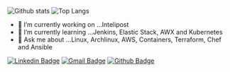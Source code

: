 ![Github stats](https://github-readme-stats.vercel.app/api?username=vitor-tex&layout=compact&theme=merko)
![Top Langs](https://github-readme-stats.vercel.app/api//top-langs?username=vitor-tex&show_icons=truea&layout=compact&theme=dark)

- 🔭 I’m currently working on ...Intelipost
- 🌱 I’m currently learning ...Jenkins, Elastic Stack, AWX and Kubernetes
- 💬 Ask me about ...Linux, Archlinux, AWS, Containers, Terraform, Chef and Ansible

[![Linkedin Badge](https://img.shields.io/badge/-LinkedIn-blue?style=flat-square&logo=Linkedin&logoColor=white&link=https://www.linkedin.com/in/vitor-emmanuel-5b2143a1)](https://www.linkedin.com/in/vitor-emmanuel-5b2143a1)
[![Gmail Badge](https://img.shields.io/badge/-Gmail-c14438?style=flat-square&logo=Gmail&logoColor=white&link=mailto:seu_email)](mailto:emmanuel.fuao@gmail.com)
[![Github Badge](https://img.shields.io/badge/-Github-000?style=flat-square&logo=Github&logoColor=white&link=https://github.com/vitor-tex)](https://github.com/vitor-tex)
